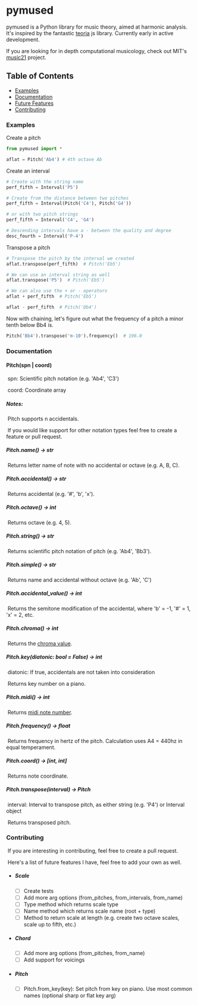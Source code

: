 # **pymused**

pymused is a Python library for music theory, aimed at harmonic analysis. It's inspired by the fantastic [teoria](https://github.com/saebekassebil/teoria) js library.  Currently early in active development.

If you are looking for in depth computational musicology, check out MIT's [music21](https://github.com/cuthbertLab/music21) project.

## Table of Contents

- [Examples](#examples)
- [Documentation](#documentation)
- [Future Features](#future-features)
- [Contributing](#contributing)

### Examples
Create a pitch

```python
from pymused import *

aflat = Pitch('Ab4') # 4th octave Ab
```

Create an interval

```python
# Create with the string name
perf_fifth = Interval('P5')

# Create from the distance between two pitches
perf_fifth = Interval(Pitch('C4'), Pitch('G4'))

# or with two pitch strings
perf_fifth = Interval('C4', 'G4')

# Descending intervals have a - between the quality and degree
desc_fourth = Interval('P-4')
```

Transpose a pitch

```python
# Transpose the pitch by the interval we created
aflat.transpose(perf_fifth)  # Pitch('Eb5')

# We can use an interval string as well
aflat.transpose('P5')  # Pitch('Eb5')

# We can also use the + or - operators
aflat + perf_fifth  # Pitch('Eb5')

aflat - perf_fifth  # Pitch('Db4')
```

Now with chaining, let's figure out what the frequency of a pitch a minor tenth below Bb4 is.

```python
Pitch('Bb4').transpose('m-10').frequency()  # 196.0
```

### Documentation
#### 		Pitch(spn | coord)

​			spn: Scientific pitch notation (e.g. 'Ab4', 'C3')

​			coord: Coordinate array

##### 			Notes:

​					Pitch supports n accidentals.

​					If you would like support for other notation types feel free to create a feature or pull request.

##### 						Pitch.name() -> str

​			Returns letter name of note with no accidental or octave (e.g. A, B, C).

##### 						Pitch.accidental() -> str

​			Returns accidental (e.g. '#', 'b', 'x').

##### 						Pitch.octave() -> int

​			Returns octave (e.g. 4, 5).

##### 						Pitch.string() -> str

​			Returns scientific pitch notation of pitch (e.g. 'Ab4', 'Bb3').

##### 					Pitch.simple() -> str

​			Returns name and accidental without octave (e.g. 'Ab', 'C')

##### 		Pitch.accidental_value() -> int

​			Returns the semitone modification of the accidental, where 'b' = -1, '#' = 1, 'x' = 2, etc.

##### 		Pitch.chroma() -> int

​			Returns the [chroma value](https://en.wikipedia.org/wiki/Chroma_feature).

##### 		Pitch.key(diatonic: bool = False) -> int

​			diatonic: If true, accidentals are not taken into consideration

​			Returns key number on a piano.

##### 		Pitch.midi() -> int

​			Returns [midi note number](https://www.inspiredacoustics.com/en/MIDI_note_numbers_and_center_frequencies).

##### 					Pitch.frequency() -> float

​			Returns frequency in hertz of the pitch. Calculation uses A4 = 440hz in equal temperament.

##### 		Pitch.coord() -> [int, int]

​			Returns note coordinate.

##### 		Pitch.transpose(interval) -> Pitch

​			interval: Interval to transpose pitch, as either string (e.g. 'P4') or Interval object

​			Returns transposed pitch.

### Contributing

​	If you are interesting in contributing, feel free to create a pull request.

​	Here's a list of future features I have, feel free to add your own as well.

- ##### Scale
  - [ ] Create tests
  - [ ] Add more arg options (from_pitches, from_intervals, from_name)
  - [ ] Type method which returns scale type
  - [ ] Name method which returns scale name (root + type)
  - [ ] Method to return scale at length (e.g. create two octave scales, scale up to fifth, etc.)
  
- ##### Chord
  - [ ] Add more arg options (from_pitches, from_name)
  - [ ] Add support for voicings

- ##### Pitch
  - [ ] Pitch.from_key(key): Set pitch from key on piano. Use most common names (optional sharp or flat key arg)
  
